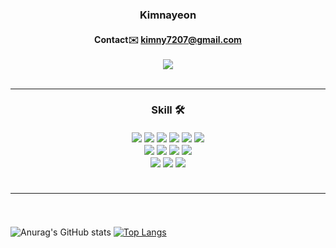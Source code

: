 <div align="center">
  <h3>Kimnayeon
    <h4>Contact✉️ <a href="kimny7207@gmail.com">kimny7207@gmail.com</a><br><br>
    <a href="https://velog.io/@kimny7207"><img src="https://img.shields.io/badge/Velog-20C997?style=for-the-badge&logo=Velog&logoColor=white"/></a>
      <br><br><hr>
</div>

  <div align="center">
    <h3>Skill 🛠
      <br><br>
    <img src="https://img.shields.io/badge/Java-FA5858?style=flat-square&logo=OpenJDK&logoColor=white"/>
    <img src="https://img.shields.io/badge/Python-3776AB?style=flat-square&logo=Python&logoColor=white"/>
    <img src="https://img.shields.io/badge/Javascript-F7DF1E?style=flat-square&logo=Javascript&logoColor=black"/>
    <img src="https://img.shields.io/badge/HTML5-E34F26?style=flat-square&logo=HTML5&logoColor=white"/>
    <img src="https://img.shields.io/badge/CSS3-1572B6?style=flat-square&logo=CSS3&logoColor=white"/>
    <img src="https://img.shields.io/badge/React-61DAFB?style=flat-square&logo=React&logoColor=black"/><br>
    <img src="https://img.shields.io/badge/Eclipse IDE-2C2255?style=flat-square&logo=Eclipse IDE&logoColor=white"/>
    <img src="https://img.shields.io/badge/Visual Studio Code-007ACC?style=flat-square&logo=Visual Studio Code&logoColor=white"/>
    <img src="https://img.shields.io/badge/Anaconda-44A833?style=flat-square&logo=Anaconda&logoColor=white"/>
    <img src="https://img.shields.io/badge/Jupyter-F37626?style=flat-square&logo=Jupyter&logoColor=white"/><br>
    <img src="https://img.shields.io/badge/Oracle-F80000?style=flat-square&logo=Oracle&logoColor=white"/>
    <img src="https://img.shields.io/badge/MySQL-4479A1?style=flat-square&logo=MySQL&logoColor=white"/>
    <img src="https://img.shields.io/badge/mariaDB-003545?style=flat-square&logo=mariaDB&logoColor=white"/>
      <br><br><hr><br>
  </div>
    
![Anurag's GitHub stats](https://github-readme-stats.vercel.app/api?username=Kimnayeon&&show_icons=true)
  [![Top Langs](https://github-readme-stats.vercel.app/api/top-langs/?username=KimNayeon-dev&layout=compact)](https://github.com/anuraghazra/github-readme-stats)
